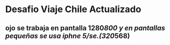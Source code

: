 # Desafio Viaje Chile Actualizado

## ojo se trabaja en pantalla 1280*800 y en pantallas pequeñas se usa iphne 5/se.(320*568)
